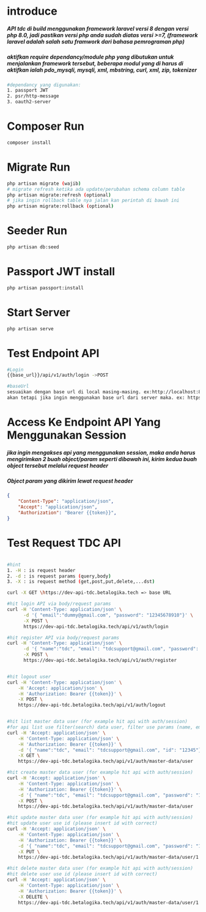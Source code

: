 # introduce

<h5>API tdc di build menggunakan framework laravel versi 8 dengan versi php 8.0, jadi pastikan versi php anda sudah diatas versi >=7, (framework laravel adalah salah satu framwork dari bahasa pemrograman php) </h5>

<h5>
aktifkan require dependancy/module php yang dibutukan untuk menjalankan framework tersebut, beberapa modul yang di harus di aktifkan ialah pdo_mysqli, mysqli, xml, mbstring, curl, xml, zip, tokenizer
</h5>

```bash
#dependancy yang digunakan:
1. passport JWT
2. psr/http-message
3. oauth2-server

```

# Composer Run

```Bash
composer install
```

# Migrate Run

```Bash
php artisan migrate (wajib)
# migrate refresh ketika ada update/perubahan schema column table
php artisan migrate:refresh (optional)
# jika ingin rollback table nya jalan kan perintah di bawah ini
php artisan migrate:rollback (optional)

```

# Seeder Run

```Bash
php artisan db:seed
```

# Passport JWT install

```Bash
php artisan passport:install
```

# Start Server

```Bash
php artisan serve
```

# Test Endpoint API

```Bash
#Login
{{base_url}}/api/v1/auth/login ->POST

#baseUrl
sesuaikan dengan base url di local masing-masing. ex:http://localhost:8000
akan tetapi jika ingin menggunakan base url dari server maka. ex: https://dev-api-tdc.betalogika.tech
```

# Access Ke Endpoint API Yang Menggunakan Session

<h5>jika ingin mengakses api yang menggunakan session, maka anda harus mengirimkan 2 buah object/param seperti dibawah ini, kirim kedua buah object tersebut melalui request header</h5>

<h5>Object param yang dikirim lewat request header</h5>

```JSON
{
    "Content-Type": "application/json",
    "Accept": "application/json",
    "Authorization": "Bearer {{token}}",
}
```

# Test Request TDC API

```Bash

#hint
1. -H : is request header
2. -d : is request params (query,body)
3. -X : is request method (get,post,put,delete,...dst)

curl -X GET \https://dev-api-tdc.betalogika.tech => base URL

#hit login API via body/request params
curl -H 'Content-Type: application/json' \
      -d '{ "email":"dummy@gmail.com", "password": "12345678910"}' \
      -X POST \
      https://dev-api-tdc.betalogika.tech/api/v1/auth/login

#hit register API via body/request params
curl -H 'Content-Type: application/json' \
      -d '{ "name":"tdc", "email": "tdcsupport@gmail.com", "password": "12345", "password_confirmation": "12345"}' \
      -X POST \
      https://dev-api-tdc.betalogika.tech/api/v1/auth/register


#hit logout user
curl -H 'Content-Type: application/json' \
    -H 'Accept: application/json' \
    -H 'Authorization: Bearer {{token}}' \
    -X POST \
    https://dev-api-tdc.betalogika.tech/api/v1/auth/logout


#hit list master data user (for example hit api with auth/session)
#for api list use filter(search) data user, filter use params (name, email, id)
curl -H 'Accept: application/json' \
    -H 'Content-Type: application/json' \
    -H 'Authorization: Bearer {{token}}' \
    -d '{ "name":"tdc", "email": "tdcsupport@gmail.com", "id": "12345"}' \
    -X GET \
    https://dev-api-tdc.betalogika.tech/api/v1/auth/master-data/user

#hit create master data user (for example hit api with auth/session)
curl -H 'Accept: application/json' \
    -H 'Content-Type: application/json' \
    -H 'Authorization: Bearer {{token}}' \
    -d '{ "name":"tdc", "email": "tdcsupport@gmail.com", "password": "12345", "password_confirmation": "12345"}' \
    -X POST \
    https://dev-api-tdc.betalogika.tech/api/v1/auth/master-data/user

#hit update master data user (for example hit api with auth/session)
#hit update user use id (please insert id with correct)
curl -H 'Accept: application/json' \
    -H 'Content-Type: application/json' \
    -H 'Authorization: Bearer {{token}}' \
    -d '{ "name":"tdc", "email": "tdcsupport@gmail.com", "password": "12345", "password_confirmation": "12345"}' \
    -X PUT \
    https://dev-api-tdc.betalogika.tech/api/v1/auth/master-data/user/1

#hit delete master data user (for example hit api with auth/session)
#hit delete user use id (please insert id with correct)
curl -H 'Accept: application/json' \
    -H 'Content-Type: application/json' \
    -H 'Authorization: Bearer {{token}}' \
    -X DELETE \
    https://dev-api-tdc.betalogika.tech/api/v1/auth/master-data/user/1

```
